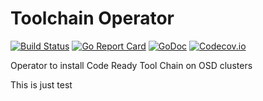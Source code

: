 # Toolchain Operator

[![Build Status](https://ci.centos.org/buildStatus/icon?job=devtools-toolchain-operator-build-master)](https://ci.centos.org/view/Devtools/job/devtools-toolchain-operator-build-master/lastBuild/)
[![Go Report Card](https://goreportcard.com/badge/github.com/fabric8-services/toolchain-operator)](https://goreportcard.com/report/github.com/fabric8-services/toolchain-operator)
[![GoDoc](https://godoc.org/github.com/fabric8-services/toolchain-operator?status.png)](https://godoc.org/github.com/fabric8-services/toolchain-operator)
[![Codecov.io](https://codecov.io/gh/fabric8-services/toolchain-operator/branch/master/graph/badge.svg)](https://codecov.io/gh/fabric8-services/toolchain-operator)

Operator to install Code Ready Tool Chain on OSD clusters

This is just test
